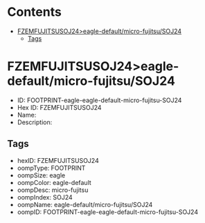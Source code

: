 



Contents
========

* [FZEMFUJITSUSOJ24>eagle-default/micro-fujitsu/SOJ24](#fzemfujitsusoj24eagle-defaultmicro-fujitsusoj24)
	* [Tags](#tags)

# FZEMFUJITSUSOJ24>eagle-default/micro-fujitsu/SOJ24

- ID: FOOTPRINT-eagle-eagle-default-micro-fujitsu-SOJ24
- Hex ID: FZEMFUJITSUSOJ24
- Name: 
- Description: 

## Tags

- hexID: FZEMFUJITSUSOJ24
- oompType: FOOTPRINT
- oompSize: eagle
- oompColor: eagle-default
- oompDesc: micro-fujitsu
- oompIndex: SOJ24
- oompName: eagle-default/micro-fujitsu/SOJ24
- oompID: FOOTPRINT-eagle-eagle-default-micro-fujitsu-SOJ24
